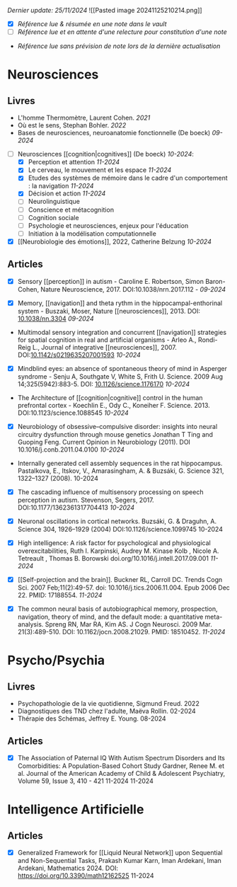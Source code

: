 
*Dernier update: 25/11/2024*
![[Pasted image 20241125210214.png]]

- [x] *Référence lue & résumée en une note dans le vault*
- [ ] *Référence lue et en attente d'une relecture pour constitution d'une note*
- *Référence lue sans prévision de note lors de la dernière actualisation*
# Neurosciences

## Livres
- L'homme Thermomètre, Laurent Cohen. *2021*
- Où est le sens, Stephan Bohler. *2022*
- Bases de neurosciences, neuroanatomie fonctionnelle (De boeck) *09-2024*

- [ ] Neurosciences [[cognition|cognitives]] (De boeck) *10-2024*:  
	- [x] Perception et attention *11-2024*
	- [x] Le cerveau, le mouvement et les espace *11-2024*
	- [x] Etudes des systèmes de mémoire dans le cadre d'un comportement : la navigation *11-2024*
	- [x] Décision et action *11-2024*
	- [ ] Neurolinguistique
	- [ ] Conscience et métacognition
	- [ ] Cognition sociale
	- [ ] Psychologie et neurosciences, enjeux pour l'éducation
	- [ ] Initiation à la modélisation computationnelle 

- [x] [[Neurobiologie des émotions]], 2022, Catherine Belzung *10-2024* 

## Articles
- [x] Sensory [[perception]] in autism - Caroline E. Robertson, Simon Baron-Cohen, Nature Neuroscience, 2017. DOI:10.1038/nrn.2017.112 - *09-2024* 

- [x] Memory, [[navigation]] and theta rythm in the hippocampal-enthorinal system - Buszaki, Moser,  Nature [[neurosciences]], 2013. DOI: [10.1038/nn.3304](https://doi.org/10.1038/nn.3304) *09-2024*

- Multimodal sensory integration and concurrent [[navigation]] strategies for spatial cognition in real and artificial organisms - Arleo A., Rondi-Reig L., Journal of integrative [[neurosciences]], 2007.  DOI:[10.1142/s0219635207001593](https://doi.org/10.1142/s0219635207001593) *10-2024*

- [x] Mindblind eyes: an absence of spontaneous theory of mind in Asperger syndrome - Senju A, Southgate V, White S, Frith U.  Science. 2009 Aug 14;325(5942):883-5. DOI: [10.1126/science.1176170](https://doi.org/10.1126/science.1176170) *10-2024*

- The Architecture of [[cognition|cognitive]] control in the human prefrontal cortex - Koechlin E., Ody C., Koneiher F. Science. 2013. DOI:10.1123/science.1088545 *10-2024*

- [x] Neurobiology of obsessive–compulsive disorder: insights into neural circuitry dysfunction through mouse genetics Jonathan T Ting and Guoping Feng. Current Opinion in Neurobiology (2011). DOI 10.1016/j.conb.2011.04.0100 *10-2024*

- Internally generated cell assembly sequences in the rat hippocampus. Pastalkova, E., Itskov, V., Amarasingham, A. & Buzsáki, G.  Science 321, 1322–1327 (2008). 10-2024

- [x] The cascading influence of multisensory processing on speech perception in autism. Stevenson, Segers, 2017. DOI:10.1177/1362361317704413 *10-2024* 

- [x] Neuronal oscillations in cortical networks. Buzsáki, G. & Draguhn, A.  Science 304, 1926–1929 (2004) DOI:10.1126/science.1099745 10-2024

- [x] High intelligence: A risk factor for psychological and physiological overexcitabilities, Ruth I. Karpinski, Audrey M. Kinase Kolb , Nicole A. Tetreault , Thomas B. Borowski  doi.org/10.1016/j.intell.2017.09.001 *11-2024*

 - [x] [[Self-projection and the brain]]. Buckner RL, Carroll DC. Trends Cogn Sci. 2007 Feb;11(2):49-57. doi: 10.1016/j.tics.2006.11.004. Epub 2006 Dec 22. PMID: 17188554. *11-2024*
 
 - [x] The common neural basis of autobiographical memory, prospection, navigation, theory of mind, and the default mode: a quantitative meta-analysis. Spreng RN, Mar RA, Kim AS. J Cogn Neurosci. 2009 Mar. 21(3):489-510. DOI: 10.1162/jocn.2008.21029. PMID: 18510452. *11-2024*
 
# Psycho/Psychia

## Livres
- Psychopathologie de la vie quotidienne, Sigmund Freud. 2022
- Diagnostiques des TND chez l'adulte, Maëva Rollin. 02-2024
- Thérapie des Schémas, Jeffrey E. Young. 08-2024

## Articles

- [x] The Association of Paternal IQ With Autism Spectrum Disorders and Its Comorbidities: A Population-Based Cohort Study Gardner, Renee M. et al. Journal of the American Academy of Child & Adolescent Psychiatry, Volume 59, Issue 3, 410 - 421 11-2024 11-2024
# Intelligence Artificielle 

## Articles
- [x] Generalized Framework for [[Liquid Neural Network]] upon Sequential and Non-Sequential Tasks, Prakash Kumar Karn, Iman Ardekani, Iman Ardekani, Mathematics 2024. DOI: https://doi.org/10.3390/math12162525 11-2024



